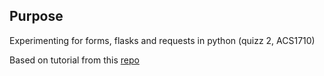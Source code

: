 ## Purpose

Experimenting for forms, flasks and requests in python (quizz 2, ACS1710)

Based on tutorial from this [repo](https://github.com/Tech-at-DU/ACS1710-Web-Architecture/blob/master/Assessments/quiz-2.md)